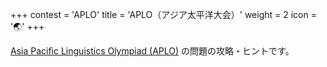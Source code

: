 +++
contest = 'APLO'
title = 'APLO（アジア太平洋大会）'
weight = 2
icon = '🌏'
+++

[Asia Pacific Linguistics Olympiad (APLO)](https://aplo.asia/) の問題の攻略・ヒントです。
